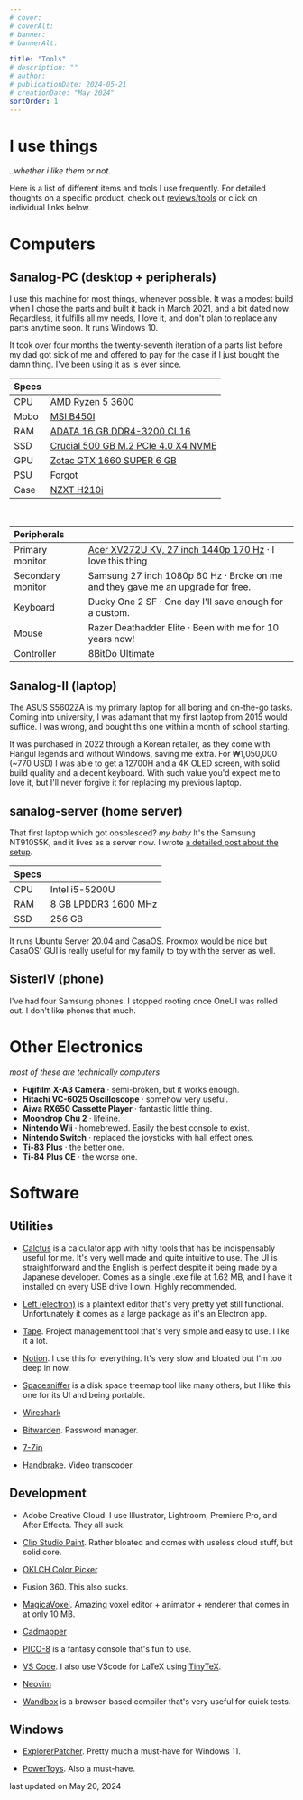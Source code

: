 ```yaml
---
# cover:
# coverAlt:
# banner:
# bannerAlt:

title: "Tools"
# description: ""
# author:
# publicationDate: 2024-05-21
# creationDate: "May 2024"
sortOrder: 1
---
```


# I use things

*<span class="muted">..whether i like them or not.</span>*

Here is a list of different items and tools I use frequently. For detailed thoughts on a specific product, check out [reviews/tools](/blog/reviews/tools) or click on individual links below.

# Computers

## Sanalog-PC (desktop + peripherals)

I use this machine for most things, whenever possible. It was a modest build when I chose the parts and built it back in March 2021, and a bit dated now. Regardless, it fulfills all my needs, I love it, and don't plan to replace any parts anytime soon. It runs Windows 10.

It took over four months the twenty-seventh iteration of a parts list before my dad got sick of me and offered to pay for the case if I just bought the damn thing. I've been using it as is ever since.


| Specs | |
|:---|:---|
CPU  | [AMD Ryzen 5 3600](https://pcpartpicker.com/product/9nm323/amd-ryzen-5-3600-36-thz-6-core-processor-100-100000031box) 
Mobo | [MSI B450I](https://pcpartpicker.com/product/qK6qqs/msi-b450i-gaming-plus-max-wifi-mini-itx-am4-motherboard-b450i-gaming-plus-max-wifi)
RAM  | [ADATA 16 GB DDR4-3200 CL16](https://pcpartpicker.com/product/qqjBD3/adata-xpg-spectrix-d50-16-gb-2-x-8-gb-ddr4-3200-cl16-memory-ax4u32008g16a-dw50)
SSD  | [Crucial 500 GB M.2 PCIe 4.0 X4 NVME](https://pcpartpicker.com/product/LDfxFT/crucial-t500-500-gb-m2-2280-pcie-40-x4-nvme-solid-state-drive-ct500t500ssd8)
GPU  | [Zotac GTX 1660 SUPER 6 GB](https://pcpartpicker.com/product/sFZzK8/zotac-geforce-gtx-1660-super-6-gb-gaming-amp-video-card-zt-t16620d-10m)
PSU  | Forgot
Case | [NZXT H210i](https://pcpartpicker.com/product/2XH8TW/nzxt-h210i-mini-itx-tower-case-ca-h210i-w1)

<br>

| Peripherals     |    |
|:----------------|:---|
Primary monitor   | [Acer XV272U KV, 27 inch 1440p 170 Hz](https://www.rtings.com/monitor/reviews/acer/nitro-xv272u-kvbmiiprzx) &centerdot; I love this thing
Secondary monitor | Samsung 27 inch 1080p 60 Hz &centerdot; Broke on me and they gave me an upgrade for free.
Keyboard          | Ducky One 2 SF &centerdot; One day I'll save enough for a custom.
Mouse             | Razer Deathadder Elite &centerdot; Been with me for 10 years now!
Controller        | 8BitDo Ultimate

## Sanalog-II (laptop)

The ASUS S5602ZA is my primary laptop for all boring and on-the-go tasks. Coming into university, I was adamant that my first laptop from 2015 would suffice. I was wrong, and bought this one within a month of school starting.

It was purchased in 2022 through a Korean retailer, as they come with Hangul legends and without Windows, saving me extra. For ₩1,050,000 (~770 USD) I was able to get a 12700H and a 4K OLED screen, with solid build quality and a decent keyboard. With such value you'd expect me to love it, but I'll never forgive it for replacing my previous laptop.

## sanalog-server (home server)

That first laptop which got obsolesced? *<span class="smaller muted">my baby</span>* It's the Samsung NT910S5K, and it lives as a server now. I wrote [a detailed post about the setup](/blog/code/server).

| Specs | |
|:---|:---|
CPU  | Intel i5-5200U
RAM  | 8 GB LPDDR3 1600 MHz
SSD  | 256 GB 

It runs Ubuntu Server 20.04 and CasaOS. Proxmox would be nice but CasaOS' GUI is really useful for my family to toy with the server as well.

## SisterIV (phone)

I've had four Samsung phones. I stopped rooting once OneUI was rolled out. I don't like phones that much.

# Other Electronics
*<span class="muted">most of these are technically computers</span>*
- **Fujifilm X-A3 Camera** &centerdot; semi-broken, but it works enough.
- **Hitachi VC-6025 Oscilloscope** &centerdot; somehow very useful.
- **Aiwa RX650 Cassette Player** &centerdot; fantastic little thing.
- **Moondrop Chu 2** &centerdot; lifeline.
- **Nintendo Wii** &centerdot; homebrewed. Easily the best console to exist.
- **Nintendo Switch** &centerdot; replaced the joysticks with hall effect ones.
- **Ti-83 Plus** &centerdot; the better one.
- **Ti-84 Plus CE** &centerdot; the worse one.

# Software

## Utilities

- [Calctus](https://github.com/shapoco/calctus) is a calculator app with nifty tools that has be indispensably useful for me. It's very well made and quite intuitive to use. The UI is straightforward and the English is perfect despite it being made by a Japanese developer. Comes as a single .exe file at 1.62 MB, and I have it installed on every USB drive I own. Highly recommended.

- [Left (electron)](https://100r.co/site/left_electron.html) is a plaintext editor that's very pretty yet still functional. Unfortunately it comes as a large package as it's an Electron app.

- [Tape](https://aeriform.itch.io/tape). Project management tool that's very simple and easy to use. I like it a lot.

- [Notion](https://www.notion.so/). I use this for everything. It's very slow and bloated but I'm too deep in now.

- [Spacesniffer](http://www.uderzo.it/main_products/space_sniffer/) is a disk space treemap tool like many others, but I like this one for its UI and being portable.

- [Wireshark](https://www.wireshark.org/)

- [Bitwarden](https://bitwarden.com/). Password manager.

- [7-Zip](https://www.7-zip.org/)

- [Handbrake](https://handbrake.fr/). Video transcoder.

## Development

- Adobe Creative Cloud: I use Illustrator, Lightroom, Premiere Pro, and After Effects. They all suck.

- [Clip Studio Paint](https://www.clipstudio.net/en/). Rather bloated and comes with useless cloud stuff, but solid core.

- [OKLCH Color Picker](https://oklch.com/).

- Fusion 360. This also sucks.

- [MagicaVoxel](https://ephtracy.github.io/). Amazing voxel editor + animator + renderer that comes in at only 10 MB.

- [Cadmapper](https://cadmapper.com/)

- [PICO-8](https://www.lexaloffle.com/pico-8.php) is a fantasy console that's fun to use.

- [VS Code](https://github.com/microsoft/vscode). I also use VScode for LaTeX using [TinyTeX](https://yihui.org/tinytex/).

- [Neovim](https://neovim.io/)

- [Wandbox](https://wandbox.org/) is a browser-based compiler that's very useful for quick tests.


## Windows

- [ExplorerPatcher](https://github.com/valinet/ExplorerPatcher). Pretty much a must-have for Windows 11.

- [PowerToys](https://learn.microsoft.com/en-us/windows/powertoys/). Also a must-have.

<span class="muted">last updated on May 20, 2024</span>